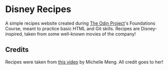 # Disney Recipes

A simple recipes website created during [The Odin Project](https://www.theodinproject.com/)'s Foundations Course, meant to practice basic HTML and Git skills. Recipes are Disney-inspired, taken from some well-known movies of the company!

## Credits

Recipes were taken from [this video](https://www.youtube.com/watch?v=Cr2mLU7RYYc) by Michelle Meng. All credit goes to her!
